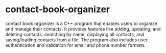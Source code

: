 # contact-book-organizer
contact book organizer is a C++ program that enables users to organize and manage their contacts. It provides features like adding, updating, and deleting contacts, searching by name, displaying all contacts, and saving/loading contacts from a file. The program also includes user authentication and validation for email and phone number formats.
